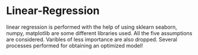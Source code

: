 # Linear-Regression
linear regression is performed with the help of using sklearn
seaborn, numpy, matplotlib are some different libraries used.
All the five assumptions are considered.
Varibles of less importance are also dropped.
Several processes performed for obtaining an optimized model!
